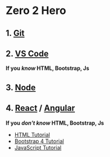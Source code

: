 # Zero 2 Hero

## 1. [Git](./docs/git/git.md)

## 2. [VS Code](./docs/vscode.md)

__If you _know_ HTML, Bootstrap, Js__

## 3. [Node](./docs/node/node.md)

<!-- ### TODO: What's node environment??? -->

<!-- < TEXT HERE > -->

## 4. [React](./docs/node/react.md) / [Angular](./docs/node/angular.md)

<!-- ### TODO: Why React/Angular???

< TEXT HERE > -->

__If you _don't know_ HTML, Bootstrap, Js__

- [HTML Tutorial](https://www.w3schools.com/html/) <br/>
- [Bootstrap 4 Tutorial](https://www.w3schools.com/bootstrap4/) <br/>
- [JavaScript Tutorial](https://www.w3schools.com/js/DEFAULT.asp) <br/>
